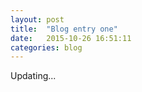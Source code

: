 ```yaml
---
layout: post
title:  "Blog entry one"
date:   2015-10-26 16:51:11
categories: blog
---
```


Updating...

